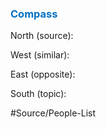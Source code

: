 



### <span style="color:#0070c0">Compass</span>
North (source):


West (similar):


East (opposite):


South (topic):


#Source/People-List